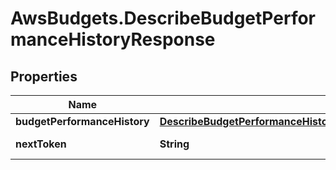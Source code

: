 # AwsBudgets.DescribeBudgetPerformanceHistoryResponse

## Properties

Name | Type | Description | Notes
------------ | ------------- | ------------- | -------------
**budgetPerformanceHistory** | [**DescribeBudgetPerformanceHistoryResponseBudgetPerformanceHistory**](DescribeBudgetPerformanceHistoryResponseBudgetPerformanceHistory.md) |  | [optional] 
**nextToken** | **String** |  A generic string. | [optional] 


